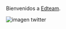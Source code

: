 Bienvenidos a [Edteam].


[Edteam]:htpps://ed.team


![imagen twitter](https://pbs.twimg.com/profile_images/1201593831097016320/R-Xe2VNe_400x400.png)

